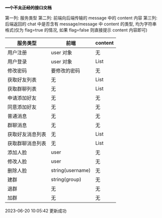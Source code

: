 **~~一个不太正经的接口文档~~**

第一列: 服务类型
第二列: 前端向后端传输的 message 中的 content 内容
第三列: 后端返回的 chat 中是否含有 message/message 中 content 的类型, 均为字符串格式(仅为 flag=true 的情况, 如果 flag=false 则直接提示 content 内容即可)

| 服务类型         | 前端             | content       |
| ---------------- | ---------------- | ------------- |
| 用户注册         | user 对象        | 无            |
| 用户登录         | user 对象        | List<Message> |
| 修改密码         | 要修改的密码     | 无            |
| 获取好友列表     | 无               | List<String>  |
| 获取群聊列表     | 无               | List<String>  |
| 申请添加好友     | 无               | 无            |
| 同意添加好友     | 无               | 无            |
| 普通消息         | 无               | 无            |
| 群聊消息         | 无               | 无            |
| 获取好友消息列表 | 无               | List<Message> |
| 获取群聊消息列表 | 无               | List<Message> |
| 添加人脸         | user             | 无            |
| 修改人脸         | user             | 无            |
| 删除人脸         | string(username) | 无            |
|建群|string(group)|无|
|退群|无|无|
|加群|无|无|

2023-06-20 10:05:42 更新成功
